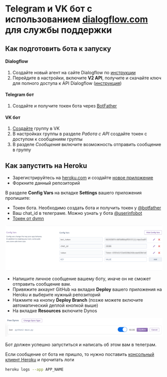 # Telegram и VK бот с использованием [dialogflow.com](Dialogflow) для службы поддержки

## Как подготовить бота к запуску

#### Dialogflow
  1. Создайте новый агент на сайте Dialogflow по [инструкции](https://cloud.google.com/dialogflow/docs/quick/build-agent])
  2. Перейдите в настройки, включите **V2 API**, получите и скачайте ключ для полного доступа к API Dialogflow ([инструкция](https://dialogflow.com/docs/reference/v2-auth-setup))

#### Telegram бот
1. Создайте и получите токен бота через [BotFather](t.me/BotFather) 

#### VK бот
  1. [Создайте](https://vk.com/groups?tab=admin) группу в VK
  2. В настройках группы в разделе *Работа с API* создайте токен с доступом к сообщениям группы
  3. В разделе *Сообщения* включите возможность отправить сообщение в группу


## Как запустить на Heroku

* Зарегистрируйтесь на [heroku.com](https://www.heroku.com/) и создайте [новое приложение](https://dashboard.heroku.com/new-app)
* Форкните данный репозиторий

В разделе **Config Vars** на вкладке **Settings** вашего приложения пропишите:
- Токен бота. Необходимо создать бота и получить токен у [@botfather](https://t-do.ru/botfather)
- Ваш chat_id в телеграме. Можно узнать у бота [@userinfobot](https://t-do.ru/userinfobot)
- [Токен от dvmn](https://dvmn.org/api/docs/)

![config vars](https://raw.githubusercontent.com/tumkir/dvmn_telegram_bot/master/image/config_vars.png)

- Напишите личное сообщение вашему боту, иначе он не сможет отправить сообщение вам.
- Привяжите аккаунт GitHub на вкладке **Deploy** вашего приложения на Heroku и выберите нужный репозиторий
- Нажмите на кнопку **Deploy Branch** (позже можете включите автоматический деплой кнопкой выше)
- На вкладке **Resources** включите Dynos

![dynos](https://raw.githubusercontent.com/tumkir/dvmn_telegram_bot/master/image/dynos.png)

Бот должен успешно запуститься и написать об этом вам в телеграм.

Если сообщение от бота не пришло, то нужно поставить [консольный клиент Heroku](https://devcenter.heroku.com/articles/heroku-cli#download-and-install) и прочитать логи

```bash
heroku logs --app APP_NAME
```